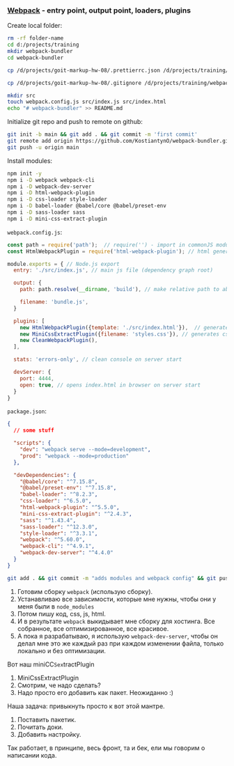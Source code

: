 ### [Webpack](https://webpack.js.org) - entry point, output point, loaders, plugins

Create local folder:

```bash
rm -rf folder-name
cd d:/projects/training
mkdir webpack-bundler
cd webpack-bundler

cp /d/projects/goit-markup-hw-08/.prettierrc.json /d/projects/training/webpack-bundler/

cp /d/projects/goit-markup-hw-08/.gitignore /d/projects/training/webpack-bundler/

mkdir src
touch webpack.config.js src/index.js src/index.html
echo "# webpack-bundler" >> README.md
```

Initialize git repo and push to remote on github:

```bash
git init -b main && git add . && git commit -m 'first commit'
git remote add origin https://github.com/KostiantynO/webpack-bundler.git
git push -u origin main
```

Install modules:

```bash
npm init -y
npm i -D webpack webpack-cli
npm i -D webpack-dev-server
npm i -D html-webpack-plugin
npm i -D css-loader style-loader
npm i -D babel-loader @babel/core @babel/preset-env
npm i -D sass-loader sass
npm i -D mini-css-extract-plugin
```

`webpack.config.js`:

```js
const path = require('path');  // require('') - import in commonJS modules for Node.js
const HtmlWebpackPlugin = require('html-webpack-plugin'); // html generator

module.exports = { // Node.js export
  entry: './src/index.js', // main js file (dependency graph root)

  output: {
    path: path.resolve(__dirname, 'build'), // make relative path to absolute path in OS. 'build' - is folder name

    filename: 'bundle.js',
  }

  plugins: [
    new HtmlWebpackPlugin({template: './src/index.html'}),  // generates html from template
    new MiniCssExtractPlugin({filename: 'styles.css'}), // generates css from js imports
    new CleanWebpackPlugin(),
  ],

  stats: 'errors-only', // clean console on server start

  devServer: {
    port: 4444,
    open: true, // opens index.html in browser on server start
  }
}
```

`package.json`:

```json
{
  // some stuff

  "scripts": {
    "dev": "webpack serve --mode=development",
    "prod": "webpack --mode=production"
  },

  "devDependencies": {
    "@babel/core": "^7.15.8",
    "@babel/preset-env": "^7.15.8",
    "babel-loader": "^8.2.3",
    "css-loader": "^6.5.0",
    "html-webpack-plugin": "^5.5.0",
    "mini-css-extract-plugin": "^2.4.3",
    "sass": "^1.43.4",
    "sass-loader": "^12.3.0",
    "style-loader": "^3.3.1",
    "webpack": "^5.60.0",
    "webpack-cli": "^4.9.1",
    "webpack-dev-server": "^4.4.0"
  }
}
```

```bash
git add . && git commit -m "adds modules and webpack config" && git push
```

1. Готовим сборку `webpack` (использую сборку).
2. Устанавливаю все зависимости, которые мне нужны, чтобы они у меня были в
   `node_modules`
3. Потом пишу код, css, js, html.
4. И в результате `webpack` выкидывает мне сборку для хостинга. Все собранное,
   все оптимизированное, все красивое.
5. А пока я разрабатываю, я использую `webpack-dev-server`, чтобы он делал мне
   это же каждый раз при каждом изменении файла, только локально и без
   оптимизации.

Вот наш miniCC`Sex`tractPlugin

1. MiniCssExtractPlugin
2. Смотрим, че надо сделать?
3. Надо просто его добавить как пакет. Неожиданно :)

Наша задача: привыкнуть просто к вот этой мантре.

1. Поставить пакетик.
2. Почитать доки.
3. Добавить настройку.

Так работает, в принципе, весь фронт, та и бек, ели мы говорим о написании кода.
